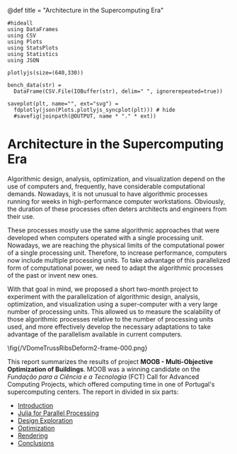@def title = "Architecture in the Supercomputing Era"

```julia:setup
#hideall
using DataFrames
using CSV
using Plots
using StatsPlots
using Statistics
using JSON

plotlyjs(size=(640,330))

bench_data(str) =
  DataFrame(CSV.File(IOBuffer(str), delim=" ", ignorerepeated=true))

saveplot(plt, name="", ext="svg") =
  fdplotly(json(Plots.plotlyjs_syncplot(plt))) # hide
  #savefig(joinpath(@OUTPUT, name * "." * ext))
```

# __Architecture in the Supercomputing Era__

Algorithmic design, analysis, optimization, and visualization depend
on the use of computers and, frequently, have considerable
computational demands. Nowadays, it is not unusual to have algorithmic
processes running for weeks in high-performance computer
workstations. Obviously, the duration of these processes often deters
architects and engineers from their use.

These processes mostly use the same algorithmic approaches that were
developed when computers operated with a single processing
unit. Nowadays, we are reaching the physical limits of the
computational power of a single processing unit. Therefore, to
increase performance, computers now include multiple processing
units. To take advantage of this parallelized form of computational
power, we need to adapt the algorithmic processes of the past or
invent new ones.

With that goal in mind, we proposed a short two-month project to
experiment with the parallelization of algorithmic design, analysis,
optimization, and visualization using a super-computer with a very
large number of processing units. This allowed us to measure the
scalability of those algorithmic processes relative to the number of
processing units used, and more effectively develop the necessary
adaptations to take advantage of the parallelism available in current
computers.

\fig{/VDomeTrussRibsDeform2-frame-000.png}

This report summarizes the results of project __MOOB - Multi-Objective
Optimization of Buildings__.  MOOB was a winning candidate on the
_Fundação para a Ciência e a Tecnologia_ (FCT) Call for Advanced
Computing Projects, which offered computing time in one of Portugal's
supercomputing centers.  The report in divided in six parts:

* [Introduction](/page1/)
* [Julia for Parallel Processing](/page2/)
* [Design Exploration](/page3/)
* [Optimization](/page4/)
* [Rendering](/page5/)
* [Conclusions](/page6/)
